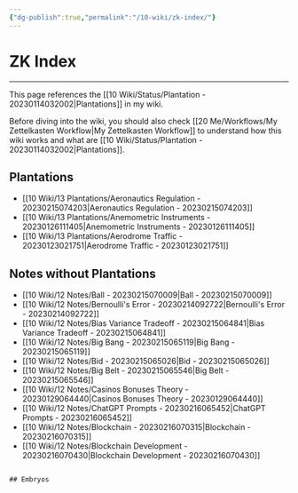 ```yaml
---
{"dg-publish":true,"permalink":"/10-wiki/zk-index/"}
---
```


# ZK Index
---
This page references the [[10 Wiki/Status/Plantation - 20230114032002\|Plantations]] in my wiki.

Before diving into the wiki, you should also check [[20 Me/Workflows/My Zettelkasten Workflow\|My Zettelkasten Workflow]] to understand how this wiki works and what are [[10 Wiki/Status/Plantation - 20230114032002\|Plantations]].

## Plantations
- [[10 Wiki/13 Plantations/Aeronautics Regulation - 20230215074203\|Aeronautics Regulation - 20230215074203]]
- [[10 Wiki/13 Plantations/Anemometric Instruments - 20230126111405\|Anemometric Instruments - 20230126111405]]
- [[10 Wiki/13 Plantations/Aerodrome Traffic - 20230123021751\|Aerodrome Traffic - 20230123021751]]


## Notes without Plantations
- [[10 Wiki/12 Notes/Ball - 20230215070009\|Ball - 20230215070009]]
- [[10 Wiki/12 Notes/Bernoulli's Error - 20230214092722\|Bernoulli's Error - 20230214092722]]
- [[10 Wiki/12 Notes/Bias Variance Tradeoff - 20230215064841\|Bias Variance Tradeoff - 20230215064841]]
- [[10 Wiki/12 Notes/Big Bang - 20230215065119\|Big Bang - 20230215065119]]
- [[10 Wiki/12 Notes/Bid - 20230215065026\|Bid - 20230215065026]]
- [[10 Wiki/12 Notes/Big Belt - 20230215065546\|Big Belt - 20230215065546]]
- [[10 Wiki/12 Notes/Casinos Bonuses Theory - 20230129064440\|Casinos Bonuses Theory - 20230129064440]]
- [[10 Wiki/12 Notes/ChatGPT Prompts - 20230216065452\|ChatGPT Prompts - 20230216065452]]
- [[10 Wiki/12 Notes/Blockchain - 20230216070315\|Blockchain - 20230216070315]]
- [[10 Wiki/12 Notes/Blockchain Development - 20230216070430\|Blockchain Development - 20230216070430]]
```

## Embryos
```